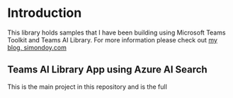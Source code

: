 # Introduction

This library holds samples that I have been building using Microsoft Teams Toolkit and Teams AI Library.
For more information please check out [my blog, simondoy.com](https://simondoy.com/2024/03/18/blog-series-setup-a-teams-ai-library-based-application-to-reason-over-sharepoint-content-with-azure-ai-search/) 

## Teams AI Library App using Azure AI Search
This is the main project in this repository and is the full
